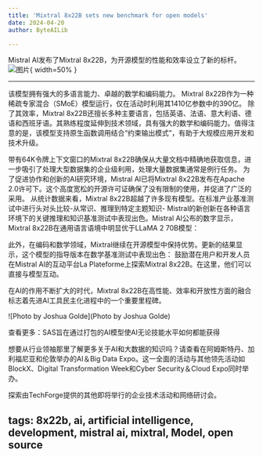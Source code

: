 ```yaml
---
title: 'Mixtral 8x22B sets new benchmark for open models'
date: 2024-04-20
author: ByteAILib

---
```


Mistral AI发布了Mixtral 8x22B，为开源模型的性能和效率设立了新的标杆。![图片](https://www.artificialintelligence-news.com/wp-content/uploads/sites/9/2024/04/mistral-mixtral-8x22b-open-source-ai-model-artificial-intelligence.jpg){ width=50% }

---
该模型拥有强大的多语言能力、卓越的数学和编码能力。
Mixtral 8x22B作为一种稀疏专家混合（SMoE）模型运行，仅在活动时利用其1410亿参数中的390亿。
除了其效率，Mixtral 8x22B还擅长多种主要语言，包括英语、法语、意大利语、德语和西班牙语。其熟练程度延伸到技术领域，具有强大的数学和编码能力。值得注意的是，该模型支持原生函数调用结合“约束输出模式”，有助于大规模应用开发和技术升级。

带有64K令牌上下文窗口的Mixtral 8x22B确保从大量文档中精确地获取信息，进一步吸引了处理大型数据集的企业级利用，处理大量数据集通常是例行任务。
为了促进协作和创新的AI研究环境，Mistral AI已将Mixtral 8x22B发布在Apache 2.0许可下。这个高度宽松的开源许可证确保了没有限制的使用，并促进了广泛的采用。
从统计数据来看，Mixtral 8x22B超越了许多现有模型。在标准产业基准测试中进行头对头比较-从常识、推理到特定主题知识- Mistral的新创新在各种语言环境下的关键推理和知识基准测试中表现出色。Mistral AI公布的数字显示，Mixtral 8x22B在通用语言语境中明显优于LLaMA 2 70B模型：

此外，在编码和数学领域，Mixtral继续在开源模型中保持优势。更新的结果显示，这个模型的指导版本在数学基准测试中表现出色：
鼓励潜在用户和开发人员在Mistral AI的互动平台La Plateforme上探索Mixtral 8x22B。在这里，他们可以直接与模型互动。

在AI的作用不断扩大的时代，Mixtral 8x22B在高性能、效率和开放性方面的融合标志着先进AI工具民主化进程中的一个重要里程碑。

![Photo by Joshua Golde](Photo by Joshua Golde)

查看更多：SAS旨在通过打包的AI模型使AI无论技能水平如何都能获得

想要从行业领袖那里了解更多关于AI和大数据的知识吗？请查看在阿姆斯特丹、加利福尼亚和伦敦举办的AI＆Big Data Expo。这一全面的活动与其他领先活动如BlockX、Digital Transformation Week和Cyber Security＆Cloud Expo同时举办。

探索由TechForge提供的其他即将举行的企业技术活动和网络研讨会。

tags: 8x22b, ai, artificial intelligence, development, mistral ai, mixtral, Model, open source
---
